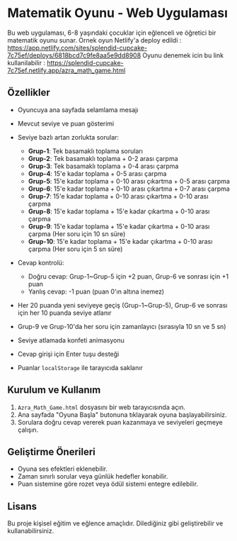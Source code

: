 # Matematik Oyunu - Web Uygulaması

Bu web uygulaması, 6-8 yaşındaki çocuklar için eğlenceli ve öğretici bir matematik oyunu sunar.
Ornek oyun Netlify'a deploy edildi : https://app.netlify.com/sites/splendid-cupcake-7c75ef/deploys/6818bcd7c9fe8aa5e9dd8908
Oyunu denemek icin bu link kullanilabilir : https://splendid-cupcake-7c75ef.netlify.app/azra_math_game.html

## Özellikler

* Oyuncuya ana sayfada selamlama mesajı
* Mevcut seviye ve puan gösterimi
* Seviye bazlı artan zorlukta sorular:

  * **Grup-1**: Tek basamaklı toplama soruları
  * **Grup-2**: Tek basamaklı toplama + 0-2 arası çarpma
  * **Grup-3**: Tek basamaklı toplama + 0-4 arası çarpma
  * **Grup-4**: 15'e kadar toplama + 0-5 arası çarpma
  * **Grup-5**: 15'e kadar toplama + 0-10 arası çıkartma + 0-5 arası çarpma
  * **Grup-6**: 15'e kadar toplama + 0-10 arası çıkartma + 0-7 arası çarpma
  * **Grup-7**: 15'e kadar toplama + 0-10 arası çıkartma + 0-10 arası çarpma
  * **Grup-8**: 15'e kadar toplama + 15'e kadar çıkartma + 0-10 arası çarpma
  * **Grup-9**: 15'e kadar toplama + 15'e kadar çıkartma + 0-10 arası çarpma (Her soru için 10 sn süre)
  * **Grup-10**: 15'e kadar toplama + 15'e kadar çıkartma + 0-10 arası çarpma (Her soru için 5 sn süre)

* Cevap kontrolü:
  * Doğru cevap: Grup-1~Grup-5 için +2 puan, Grup-6 ve sonrası için +1 puan
  * Yanlış cevap: -1 puan (puan 0'ın altına inemez)
* Her 20 puanda yeni seviyeye geçiş (Grup-1~Grup-5), Grup-6 ve sonrası için her 10 puanda seviye atlanır
* Grup-9 ve Grup-10'da her soru için zamanlayıcı (sırasıyla 10 sn ve 5 sn)
* Seviye atlamada konfeti animasyonu
* Cevap girişi için Enter tuşu desteği
* Puanlar `localStorage` ile tarayıcıda saklanır

## Kurulum ve Kullanım

1. `Azra_Math_Game.html` dosyasını bir web tarayıcısında açın.
2. Ana sayfada "Oyuna Başla" butonuna tıklayarak oyuna başlayabilirsiniz.
3. Sorulara doğru cevap vererek puan kazanmaya ve seviyeleri geçmeye çalışın.

## Geliştirme Önerileri

* Oyuna ses efektleri eklenebilir.
* Zaman sınırlı sorular veya günlük hedefler konabilir.
* Puan sistemine göre rozet veya ödül sistemi entegre edilebilir.

## Lisans

Bu proje kişisel eğitim ve eğlence amaçlıdır. Dilediğiniz gibi geliştirebilir ve kullanabilirsiniz.
